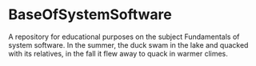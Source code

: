 # BaseOfSystemSoftware
A repository for educational purposes on the subject Fundamentals of system software.
In the summer, the duck swam in the lake and quacked with its relatives, in the fall it flew away to quack in warmer climes.

